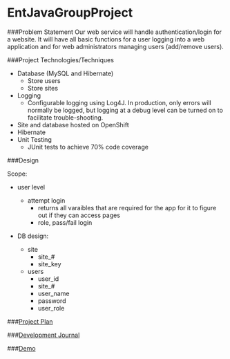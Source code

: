 # EntJavaGroupProject

###Problem Statement
Our web service will handle authentication/login for a website. It will have all basic functions for a user logging into a web application and for web administrators managing users (add/remove users).

###Project Technologies/Techniques
* Database (MySQL and Hibernate)
	- Store users
	- Store sites
* Logging
  * Configurable logging using Log4J. In production, only errors will normally be logged, but logging at a debug level can be turned on to facilitate trouble-shooting. 
* Site and database hosted on OpenShift
* Hibernate
* Unit Testing
  * JUnit tests to achieve 70% code coverage


###Design

Scope:
* user level
  * attempt login
    * returns all varaibles that are required for the app for it to figure out if they can access pages
    * role, pass/fail login

* DB design:
  * site
    * site_#
    * site_key
  * users
    * user_id
    * site_#
    * user_name
    * password
    * user_role

###[Project Plan](projectplan.md)


###[Development Journal](journal.md)

###[Demo](http://tomcatserver2-demosphere.rhcloud.com/EntGroupProj_Web/description.html)
